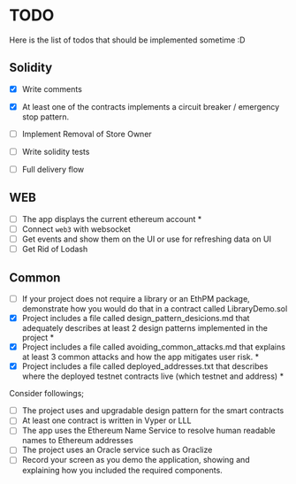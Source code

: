 # TODO

Here is the list of todos that should be implemented sometime :D

## Solidity

* [x] Write comments
* [x] At least one of the contracts implements a circuit breaker / emergency stop pattern.

* [ ] Implement Removal of Store Owner
* [ ] Write solidity tests
* [ ] Full delivery flow

## WEB

* [ ] The app displays the current ethereum account *
* [ ] Connect `web3` with websocket
* [ ] Get events and show them on the UI or use for refreshing data on UI
* [ ] Get Rid of Lodash

## Common

* [ ] If your project does not require a library or an EthPM package, demonstrate how you would do that in a contract called LibraryDemo.sol
* [x] Project includes a file called design_pattern_desicions.md that adequately describes at least 2 design patterns implemented in the project *
* [x] Project includes a file called avoiding_common_attacks.md that explains at least 3 common attacks and how the app mitigates user risk. *
* [x] Project includes a file called deployed_addresses.txt that describes where the deployed testnet contracts live (which testnet and address) *

Consider followings;

* [ ] The project uses and upgradable design pattern for the smart contracts
* [ ] At least one contract is written in Vyper or LLL
* [ ] The app uses the Ethereum Name Service to resolve human readable names to Ethereum addresses
* [ ] The project uses an Oracle service such as Oraclize
* [ ] Record your screen as you demo the application, showing and explaining how you included the required components.
